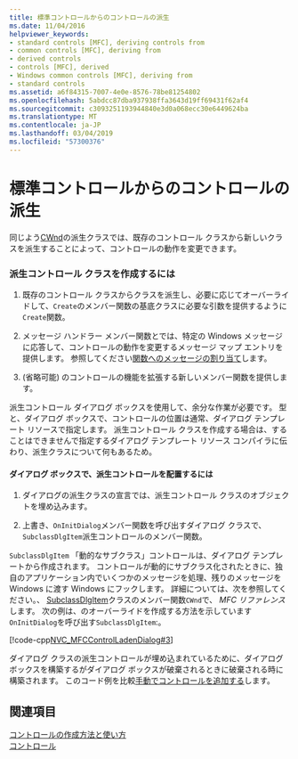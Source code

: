 ```yaml
---
title: 標準コントロールからのコントロールの派生
ms.date: 11/04/2016
helpviewer_keywords:
- standard controls [MFC], deriving controls from
- common controls [MFC], deriving from
- derived controls
- controls [MFC], derived
- Windows common controls [MFC], deriving from
- standard controls
ms.assetid: a6f84315-7007-4e0e-8576-78be81254802
ms.openlocfilehash: 5abdcc87dba937938ffa3643d19ff69431f62af4
ms.sourcegitcommit: c3093251193944840e3d0a068ecc30e6449624ba
ms.translationtype: MT
ms.contentlocale: ja-JP
ms.lasthandoff: 03/04/2019
ms.locfileid: "57300376"
---
```

# <a name="deriving-controls-from-a-standard-control"></a>標準コントロールからのコントロールの派生

同じよう[CWnd](../mfc/reference/cwnd-class.md)の派生クラスでは、既存のコントロール クラスから新しいクラスを派生することによって、コントロールの動作を変更できます。

### <a name="to-create-a-derived-control-class"></a>派生コントロール クラスを作成するには

1. 既存のコントロール クラスからクラスを派生し、必要に応じてオーバーライドして、`Create`のメンバー関数の基底クラスに必要な引数を提供するように`Create`関数。

1. メッセージ ハンドラー メンバー関数とでは、特定の Windows メッセージに応答して、コントロールの動作を変更するメッセージ マップ エントリを提供します。 参照してください[関数へのメッセージの割り当て](../mfc/reference/mapping-messages-to-functions.md)します。

1. (省略可能) のコントロールの機能を拡張する新しいメンバー関数を提供します。

派生コントロール ダイアログ ボックスを使用して、余分な作業が必要です。 型と、ダイアログ ボックスで、コントロールの位置は通常、ダイアログ テンプレート リソースで指定します。 派生コントロール クラスを作成する場合は、することはできませんで指定するダイアログ テンプレート リソース コンパイラに伝わり、派生クラスについて何もあるため。

#### <a name="to-place-your-derived-control-in-a-dialog-box"></a>ダイアログ ボックスで、派生コントロールを配置するには

1. ダイアログの派生クラスの宣言では、派生コントロール クラスのオブジェクトを埋め込みます。

1. 上書き、`OnInitDialog`メンバー関数を呼び出すダイアログ クラスで、`SubclassDlgItem`派生コントロールのメンバー関数。

`SubclassDlgItem` 「動的なサブクラス」コントロールは、ダイアログ テンプレートから作成されます。 コントロールが動的にサブクラス化されたときに、独自のアプリケーション内でいくつかのメッセージを処理、残りのメッセージを Windows に渡す Windows にフックします。 詳細については、次を参照してください。、 [SubclassDlgItem](../mfc/reference/cwnd-class.md#subclassdlgitem)クラスのメンバー関数`CWnd`で、 *MFC リファレンス*します。 次の例は、のオーバーライドを作成する方法を示しています`OnInitDialog`を呼び出す`SubclassDlgItem`:。

[!code-cpp[NVC_MFCControlLadenDialog#3](../mfc/codesnippet/cpp/deriving-controls-from-a-standard-control_1.cpp)]

ダイアログ クラスの派生コントロールが埋め込まれているために、ダイアログ ボックスを構築するがダイアログ ボックスが破棄されるときに破棄される時に構築されます。 このコード例を比較[手動でコントロールを追加する](../mfc/adding-controls-by-hand.md)します。

## <a name="see-also"></a>関連項目

[コントロールの作成方法と使い方](../mfc/making-and-using-controls.md)<br/>
[コントロール](../mfc/controls-mfc.md)
